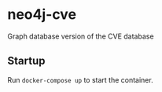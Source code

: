 # neo4j-cve
Graph database version of the CVE database

## Startup

Run `docker-compose up` to start the container.